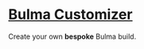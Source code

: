 # [Bulma Customizer](https://bulma-customizer.bstash.io/)

Create your own **bespoke** Bulma build.
